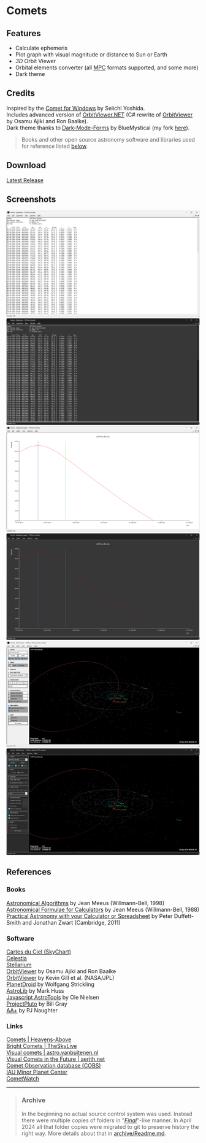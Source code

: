 
# Comets

## Features

- Calculate ephemeris
- Plot graph with visual magnitude or distance to Sun or Earth
- *3D* Orbit Viewer
- Orbital elements converter (all [MPC](https://www.minorplanetcenter.net/iau/Ephemerides/Comets/SoftwareComets.html) formats supported, and some more)
- Dark theme

## Credits

Inspired by the [Comet for Windows](http://www.aerith.net/project/comet.html) by Seiichi Yoshida.  
Includes advanced version of [OrbitViewer.NET](https://github.com/jurakovic/OrbitViewer.NET) (C# rewrite of [OrbitViewer](https://www.astroarts.co.jp/products/orbitviewer/index.html) by Osamu Ajiki and Ron Baalke).  
Dark theme thanks to [Dark-Mode-Forms](https://github.com/BlueMystical/Dark-Mode-Forms) by BlueMystical (my fork [here](https://github.com/jurakovic/Dark-Mode-Forms)).  

> Books and other open source astronomy software and libraries used for reference listed [below](#References).


## Download

[Latest Release](https://github.com/jurakovic/Comets/releases/latest)

## Screenshots

![Ephemeris](img/ephemeris.png)
![Ephemeris_dark](img/ephemeris_dark.png)
![Graph](img/graph.png)
![Graph_dark](img/graph_dark.png)
![Orbit](img/orbit.png)
![Orbit_dark](img/orbit_dark.png)



## References

### Books

[Astronomical Algorithms](https://www.amazon.com/Astronomical-Algorithms-Jean-Meeus/dp/0943396352) by Jean Meeus (Willmann-Bell, 1998)  
[Astronomical Formulae for Calculators](https://www.amazon.com/Astronomical-Formulae-Calculators-Jean-Meeus/dp/0943396220/) by Jean Meeus (Willmann-Bell, 1988)  
[Practical Astronomy with your Calculator or Spreadsheet](https://www.amazon.com/Practical-Astronomy-your-Calculator-Spreadsheet/dp/1108436072/) by Peter Duffett-Smith and Jonathan Zwart (Cambridge, 2011)  

### Software

[Cartes du Ciel (SkyChart)](https://www.ap-i.net/skychart/en/start)  
[Celestia](https://celestiaproject.space/)  
[Stellarium](https://stellarium.org/)  
[OrbitViewer](https://www.astroarts.co.jp/products/orbitviewer/index.html) by Osamu Ajiki and Ron Baalke  
[OrbitViewer](https://ssd.jpl.nasa.gov/tools/orbit_viewer.html) by Kevin Gill et al. (NASA/JPL)  
[PlanetDroid](https://www.strickling.net/android_en.htm#PlanetDroid) by Wolfgang Strickling  
[AstroLib](https://mhuss.com/AstroLib/) by Mark Huss  
[Javascript AstroTools](https://web.archive.org/web/20150923180018/http://www.ngc7000.org/astrotools/ephemtool.html) by Ole Nielsen  
[ProjectPluto](https://www.projectpluto.com/source.htm) by Bill Gray  
[AA+](http://www.naughter.com/aa.html) by PJ Naughter  

### Links

[Comets | Heavens-Above](https://www.heavens-above.com/Comets.aspx)  
[Bright Comets | TheSkyLive](https://theskylive.com/comets)  
[Visual comets | astro.vanbuitenen.nl](http://astro.vanbuitenen.nl/comets)  
[Visual Comets in the Future | aerith.net](http://www.aerith.net/comet/future-n.html)  
[Comet Observation database (COBS)](https://cobs.si/)  
[IAU Minor Planet Center](https://www.minorplanetcenter.net/)  
[CometWatch](https://www.cometwatch.co.uk/)  

---

> ### Archive
> 
> In the beginning no actual source control system was used. Instead there were multiple copies of folders in "[*Final*](https://phdcomics.com/comics/archive.php?comicid=1531)"-like manner. In April 2024 all that folder copies were migrated to git to preserve history the right way. More details about that in [archive/Readme.md](https://github.com/jurakovic/Comets/blob/archive/readme/Readme.md).  
